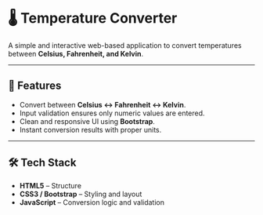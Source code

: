 # 🌡️ Temperature Converter

A simple and interactive web-based application to convert temperatures between **Celsius, Fahrenheit, and Kelvin**.

---

## 🔹 Features
- Convert between **Celsius ↔ Fahrenheit ↔ Kelvin**.
- Input validation ensures only numeric values are entered.
- Clean and responsive UI using **Bootstrap**.
- Instant conversion results with proper units.

---

## 🛠️ Tech Stack
- **HTML5** – Structure
- **CSS3 / Bootstrap** – Styling and layout
- **JavaScript** – Conversion logic and validation


